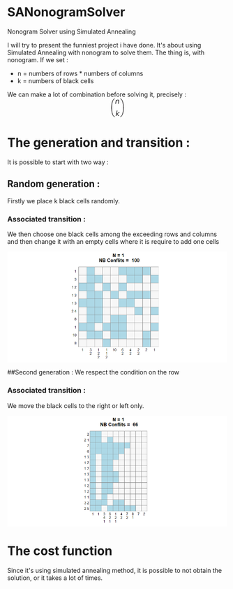 # SANonogramSolver
Nonogram Solver using Simulated Annealing

I will try to present the funniest project i have done. It's about using Simulated Annealing with nonogram to solve them.
The thing is, with nonogram. If we set : 
- n = numbers of rows * numbers of columns
- k = numbers of black cells

We can make a lot of combination before solving it, precisely : <img src="https://raw.githubusercontent.com/ezulfica/SANonogramSolver/main/img/binom.png" style="display: block; margin: auto;" />

# The generation and transition :

It is possible to start with two way : 

## Random generation : 
Firstly we place k black cells randomly. 

### Associated transition : 
We then choose one black cells among the exceeding rows and columns and then change it with an empty cells where it is require to add one cells

<img src="https://raw.githubusercontent.com/ezulfica/SANonogramSolver/main/img/ezgif-7-254174d756.gif" style="display: block; margin: auto;" />

##Second generation : 
We respect the condition on the row

### Associated transition :
We move the black cells to the right or left only. 

<img src="https://raw.githubusercontent.com/ezulfica/SANonogramSolver/main/img/ezgif-7-b83879f7d8.gif" style="display: block; margin: auto;" />

# The cost function

Since it's using simulated annealing method, it is possible to not obtain the solution, or it takes a lot of times. 



